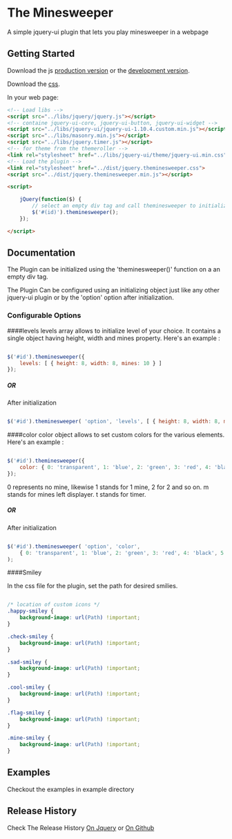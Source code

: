 # The Minesweeper

A simple jquery-ui plugin that lets you play minesweeper in a webpage

## Getting Started
Download the js [production version][min] or the [development version][max].

[min]: https://raw.githubusercontent.com/leosartaj/jquery.minesweeper.js/master/dist/theminesweeper.min.js
[max]: https://raw.githubusercontent.com/leosartaj/jquery.minesweeper.js/master/dist/theminesweeper.js

Download the [css][min].

[min]: https://raw.githubusercontent.com/leosartaj/jquery.minesweeper.js/master/dist/theminesweeper.css

In your web page:

```html
<!-- Load libs -->
<script src="../libs/jquery/jquery.js"></script>
<!-- containe jquery-ui-core, jquery-ui-button, jquery-ui-widget -->
<script src="../libs/jquery-ui/jquery-ui-1.10.4.custom.min.js"></script>
<script src="../libs/masonry.min.js"></script>
<script src="../libs/jquery.timer.js"></script>
<!-- for theme from the themeroller -->
<link rel="stylesheet" href="../libs/jquery-ui/theme/jquery-ui.min.css">
<!-- Load the plugin -->
<link rel="stylesheet" href="../dist/jquery.theminesweeper.css">
<script src="../dist/jquery.theminesweeper.min.js"></script>

<script>

    jQuery(function($) {
        // select an empty div tag and call theminesweeper to initialize
        $('#(id)').theminesweeper();
    });

</script>
```

## Documentation
The Plugin can be initialized using the 'theminesweeper()' function on a an empty div tag.

The Plugin Can be configured using an initializing object just like any other jquery-ui plugin or by the 'option' option after initialization.

### Configurable Options

####levels
levels array allows to initialize level of your choice. It contains a single object having height, width and mines property.
Here's an example :

```javascript

$('#id').theminesweeper({
    levels: [ { height: 8, width: 8, mines: 10 } ]
});

```

##### OR
After initialization

```javascript

$('#id').theminesweeper( 'option', 'levels', [ { height: 8, width: 8, mines: 10 } ] );

```

####color
color object allows to set custom colors for the various elements.
Here's an example :

```javascript

$('#id').theminesweeper({
    color: { 0: 'transparent', 1: 'blue', 2: 'green', 3: 'red', 4: 'black', 5: 'black', 6: 'black', 7: 'black', 8: 'black', m: 'red', t: 'red' }
});

```

0 represents no mine, likewise 1 stands for 1 mine, 2 for 2 and so on.
m stands for mines left displayer.
t stands for timer.

##### OR
After initialization


```javascript

$('#id').theminesweeper( 'option', 'color', 
    { 0: 'transparent', 1: 'blue', 2: 'green', 3: 'red', 4: 'black', 5: 'black', 6: 'black', 7: 'black', 8: 'black', m: 'red', t: 'red' }
);

```

####Smiley

In the css file for the plugin, set the path for desired smilies.

```css

/* location of custom icons */
.happy-smiley {
    background-image: url(Path) !important;
}

.check-smiley {
    background-image: url(Path) !important;
}

.sad-smiley {
    background-image: url(Path) !important;
}

.cool-smiley {
    background-image: url(Path) !important;
}

.flag-smiley {
    background-image: url(Path) !important;
}

.mine-smiley {
    background-image: url(Path) !important;
}

```

## Examples
Checkout the examples in example directory

## Release History
Check The Release History [On Jquery][min] or [On Github][max]

[min]: https://plugins.jquery.com/theminesweeper
[max]: https://github.com/leosartaj/jquery.minesweeper.js/releases
